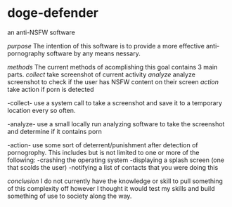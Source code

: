 # doge-defender
an anti-NSFW software


*purpose*
  The intention of this software is to provide a more effective anti-pornography software by any means nessary.


*methods*
  The current methods of acomplishing this goal contains 3 main parts. 
    *collect* take screenshot of current activity
    *analyze* analyze screenshot to check if the user has NSFW content on their screen
    *action* take action if porn is detected


  -collect-
    use a system call to take a screenshot and save it to a temporary location every so often.
  
  -analyze-
    use a small locally run analyzing software to take the screenshot and determine if it contains porn
    
  -action-
    use some sort of deterrent/punishment after detection of pornogrophy. This includes but is not limited to one or more of the following:
      -crashing the operating system
      -displaying a splash screen (one that scolds the user)
      -notifying a list of contacts that you were doing this
    
*conclusion*
I do not currently have the knowledge or skill to pull something of this complexity off however I thought it would test my skills and build something of use to society along the way.

 

